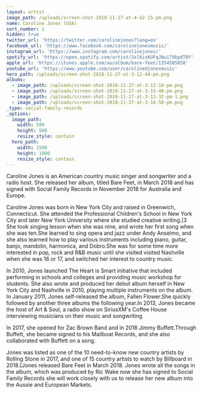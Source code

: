 ```yaml
---
layout: artist
image_path: /uploads/screen-shot-2018-11-27-at-4-42-15-pm.png
name: Caroline Jones (USA)
sort_number: 1
hidden: true
twitter_url: 'https://twitter.com/carolinejones?lang=en'
facebook_url: 'https://www.facebook.com/carolinejonesmusic/'
instagram_url: 'https://www.instagram.com/carolinejones/'
spotify_url: 'https://open.spotify.com/artist/3xl6isKUFqJNui79kpdT0Y'
apple_url: 'https://itunes.apple.com/au/album/bare-feet/1354505858'
youtube_url: 'https://www.youtube.com/user/carolinedjonesmusic'
hero_path: /uploads/screen-shot-2018-11-27-at-3-12-44-pm.png
albums:
  - image_path: /uploads/screen-shot-2018-11-27-at-3-12-18-pm.png
  - image_path: /uploads/screen-shot-2018-11-27-at-3-15-40-pm.png
  - image_path: /uploads/screen-shot-2018-11-27-at-3-13-32-pm-1.png
  - image_path: /uploads/screen-shot-2018-11-27-at-3-16-50-pm.png
_type: social-family-records
_options:
  image_path:
    width: 500
    height: 500
    resize_style: contain
  hero_path:
    width: 1500
    height: 1000
    resize_style: contain
---
```


Caroline Jones is an American country music singer and songwriter and a radio host. She released her album, titled Bare Feet, in March 2018 and has signed with Social Family Records in November 2018 for Australia and Europe.

Caroline Jones was born in New York City and raised in Greenwich, Connecticut. She attended the Professional Children's School in New York City and later New York University where she studied creative writing.[3 She took singing lesson when she was nine, and wrote her first song when she was ten.She learned to sing opera and jazz under Andy Anselmo, and she also learned how to play various instruments including piano, guitar, banjo, mandolin, harmonica, and Dobro.She was for some time more interested in pop, rock and R&B music until she visited visited Nashville when she was 16 or 17, and switched her interest to country music.

In 2010, Jones launched The Heart is Smart initiative that included performing in schools and colleges and providing music workshop for students. She also wrote and produced her debut album herself in New York City and Nashville in 2010, playing multiple instruments on the album. In January 2011, Jones self-released the album, Fallen Flower.She quickly followed by another three albums the following year.In 2013, Jones became the host of Art & Soul, a radio show on SiriusXM's Coffee House interviewing musicians on their music and songwriting

In 2017, she opened for Zac Brown Band and in 2018 Jimmy Buffett.Through Buffett, she became signed to his Mailboat Records, and she also collaborated with Buffett on a song.

Jones was listed as one of the 10 need-to-know new country artists by Rolling Stone in 2017, and one of 15 country artists to watch by Billboard in 2018.[Jones released Bare Feet in March 2018. Jones wrote all the songs in the album, which was produced by Ric Wake now she has signed to Social Family Records she will work closely with us to release her new album into the Aussie and European Markets.